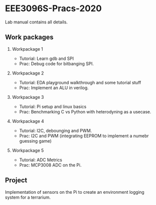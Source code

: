 # EEE3096S-Pracs-2020

Lab manual contains all details.

## Work packages
1. Workpackage 1
    - Tutorial: Learn gdb and SPI
    - Prac: Debug code for bitbanging SPI.
2. Workpackage 2
    - Tutorial: EDA playground walkthrough and some tutorial stuff
    - Prac: Implement an ALU in verilog.

3. Workpackage 3
    - Tutorial: Pi setup and linux basics
    - Prac: Benchmarking C vs Python with heterodyning as a usecase.
4. Workpackage 4
    - Tutorial: I2C, debounging and PWM.
    - Prac: I2C and PWM (integrating EEPROM to implement a numebr guessing game)
5. Workpackage 5
    - Tutorial: ADC Metrics
    - Prac: MCP3008 ADC on the Pi.

## Project
Implementation of sensors on the Pi to create an environment logging system for a terrarium.
